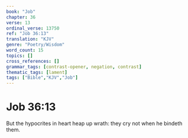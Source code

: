 ```yaml
---
book: "Job"
chapter: 36
verse: 13
ordinal_verse: 13750
ref: "Job 36:13"
translation: "KJV"
genre: "Poetry/Wisdom"
word_count: 15
topics: []
cross_references: []
grammar_tags: [contrast-opener, negation, contrast]
thematic_tags: [lament]
tags: ["Bible","KJV","Job"]
---
```


# Job 36:13

But the hypocrites in heart heap up wrath: they cry not when he bindeth them.
